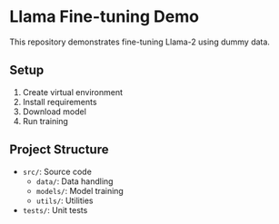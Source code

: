# Llama Fine-tuning Demo

This repository demonstrates fine-tuning Llama-2 using dummy data.

## Setup
1. Create virtual environment
2. Install requirements
3. Download model
4. Run training

## Project Structure
- `src/`: Source code
  - `data/`: Data handling
  - `models/`: Model training
  - `utils/`: Utilities
- `tests/`: Unit tests